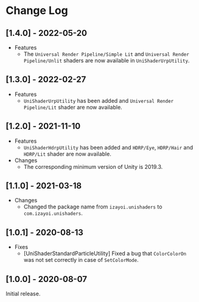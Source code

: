 # Change Log

## [1.4.0] - 2022-05-20
- Features
  - The `Universal Render Pipeline/Simple Lit` and `Universal Render Pipeline/Unlit` shaders are now available in `UniShaderUrpUtility`.

## [1.3.0] - 2022-02-27
- Features
  - `UniShaderUrpUtility` has been added and `Universal Render Pipeline/Lit` shader are now available.

## [1.2.0] - 2021-11-10
- Features
  - `UniShaderHdrpUtility` has been added and `HDRP/Eye`, `HDRP/Hair` and `HDRP/Lit` shader are now available.
- Changes
  - The corresponding minimum version of Unity is 2019.3.

## [1.1.0] - 2021-03-18
- Changes
  - Changed the package name from `izayoi.unishaders` to `com.izayoi.unishaders`.

## [1.0.1] - 2020-08-13
- Fixes
  - [UniShaderStandardParticleUtility] Fixed a bug that `ColorColorOn` was not set correctly in case of `SetColorMode`.

## [1.0.0] - 2020-08-07
Initial release.
